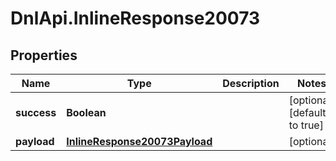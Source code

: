 # DnlApi.InlineResponse20073

## Properties
Name | Type | Description | Notes
------------ | ------------- | ------------- | -------------
**success** | **Boolean** |  | [optional] [default to true]
**payload** | [**InlineResponse20073Payload**](InlineResponse20073Payload.md) |  | [optional] 


